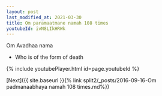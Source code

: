 ```yaml
---
layout: post
last_modified_at: 2021-03-30
title: Om paramaatmane namah 108 times
youtubeId: ivN8LIkHRWk
---
```

 
 
Om Avadhaa nama 
 
 -  Who is of the form of death 
 
  
 
  
 
 
 
 
 
 


{% include youtubePlayer.html id=page.youtubeId %}
 
[Next]({{ site.baseurl }}{% link  split2/_posts/2016-09-16-Om padmanaabhaya namah 108 times.md%})
 
